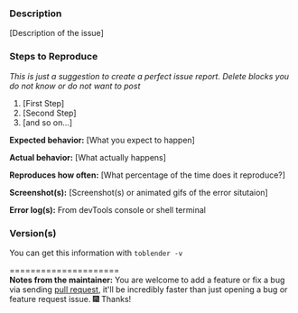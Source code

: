 ### Description

[Description of the issue]

### Steps to Reproduce

_This is just a suggestion to create a perfect issue report. Delete blocks you do not know or do not want to post_

1. [First Step]
2. [Second Step]
3. [and so on...]

**Expected behavior:** [What you expect to happen]

**Actual behavior:** [What actually happens]

**Reproduces how often:** [What percentage of the time does it reproduce?]

**Screenshot(s):** [Screenshot(s) or animated gifs of the error situtaion]

**Error log(s):** From devTools console or shell terminal

### Version(s)

You can get this information with `toblender -v`

=====================  
**Notes from the maintainer:**
You are welcome to add a feature or fix a bug via sending [pull request](CONTRIBUTING.md),
it'll be incredibly faster than just opening a bug or feature request issue. :fireworks: Thanks!